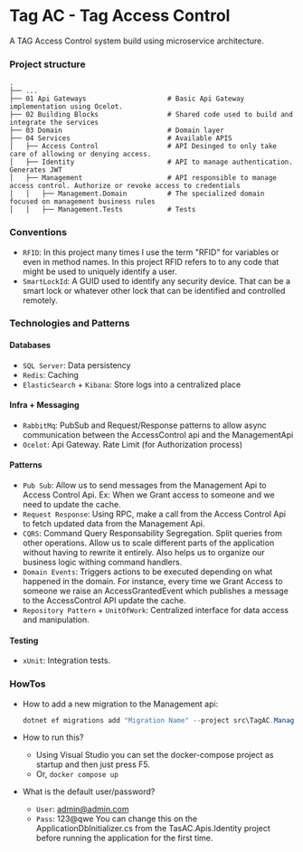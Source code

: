 ﻿# Tag AC - Tag Access Control
A TAG Access Control system build using microservice architecture. 

### Project structure

    .
    ├── ...
    ├── 01 Api Gateways                    # Basic Api Gateway implementation using Ocelot.
    ├── 02 Building Blocks                 # Shared code used to build and integrate the services
    ├── 03 Domain                          # Domain layer
    ├── 04 Services                        # Available APIS
    │   ├── Access Control                 # API Desinged to only take care of allowing or denying access.
    │   ├── Identity                       # API to manage authentication. Generates JWT 
    │   ├── Management                     # API responsible to manage access control. Authorize or revoke access to credentials
    │   │   ├── Management.Domain          # The specialized domain focused on management business rules
    │   │   ├── Management.Tests           # Tests

### Conventions

* `RFID`:  In this project many times I use the term "RFID" for variables or even in method names. In this project RFID refers to to any code that might be used to uniquely identify a user. 
* `SmartLockId`: A GUID used to identify any security device. That can be a smart lock or whatever other lock that can be identified and controlled remotely.

### Technologies and Patterns

#### Databases
  * `SQL Server`: Data persistency
  * `Redis`: Caching
  * `ElasticSearch` + `Kibana`: Store logs into a centralized place

#### Infra + Messaging
  * `RabbitMq`: PubSub and Request/Response patterns to allow async communication between the AccessControl api and the ManagementApi
  * `Ocelot`: Api Gateway. Rate Limit (for Authorization process)

#### Patterns
  * `Pub Sub`: Allow us to send messages from the Management Api to Access Control Api. Ex: When we Grant access to someone and we need to update the cache.
  * `Request Response`: Using RPC, make a call from the Access Control Api to fetch updated data from the Management Api.
  * `CQRS`: Command Query Responsability Segregation. Split queries from other operations. Allow us to scale different parts of the application without having to rewrite it entirely. Also helps us to organize our business logic withing command handlers.
  * `Domain Events`: Triggers actions to be executed depending on what happened in the domain. For instance, every time we Grant Access to someone we raise an AccessGrantedEvent which publishes a message to the AccessControl API update the cache.
  * `Repository Pattern` + `UnitOfWork`: Centralized interface for data access and manipulation.

#### Testing
  * `xUnit`: Integration tests.


### HowTos

* How to add a new migration to the Management api:
  ```c#
  dotnet ef migrations add "Migration Name" --project src\TagAC.Management.Data.EFCore --startup-project src\TagAC.Apis.Management --output-dir Migrations 
  ```
 * How to run this?
   - Using Visual Studio you can set the docker-compose project as startup and then just press F5.
   - Or, `docker compose up`

  * What is the default user/password? 
    - `User`: admin@admin.com
    - `Pass`: 123@qwe
  You can change this on the ApplicationDbInitializer.cs from the TasAC.Apis.Identity project before running the application for the first time.
  
  

